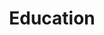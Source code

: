 ---
title: Education
draft: false
experiences:
  - title: PhD in Language Technologies
    organization:
      name: Carnegie Mellon University
      url: https://www.lti.cs.cmu.edu/
    dates: '2019 - Present'
    location: Pittsburgh, PA, USA
    writeup: >
      My advisor is Prof. Bhiksha Raj.
  - title: Master's in Language Technologies
    organization:
      name: Carnegie Mellon University
      url: https://www.lti.cs.cmu.edu/
    dates: '2017 - 2019'
    location: Pittsburgh, PA, USA
    writeup: >
      Courses : Machine Learning, Deep Learning, NLP, Machine Translation, Reinforcement Learning, Multimodal
  - title: Engineering degree
    organization:
      name: École polytechnique
      url: https://www.polytechnique.edu/
    dates: '2014 - 2017'
    location: Paris, France
    writeup: >
      École polytechnique is the top French "Grande École". My program's admission is based on a national, math-heavy competitive entrance exam. I majored in Math and Computer Science.
  - title: Classes préparatoires
    organization:
      name: Lycée Pasteur
    dates: '2012 - 2014'
    location: Paris, France
    writeup: >
      2 year intense preparation in math, physics and computer science for the upcoming "Grande École" entrance exams.

weight: 4
widget:
  handler: experiences

  # Options: sm, md, lg and xl. Default is md.
  width: lg

  sidebar:
    # Options: left and right. Leave blank to hide.
    position: left
    # Options: sm, md, lg and xl. Default is md.
    scale:
  
  background:
    # Options: primary, secondary, tertiary or any valid color value. Default is primary.
    color:
    image:
    # Options: auto, cover and contain. Default is auto.
    size:
    # Options: center, top, right, bottom, left.
    position:
    # Options: fixed, local, scroll.
    attachment: 
---